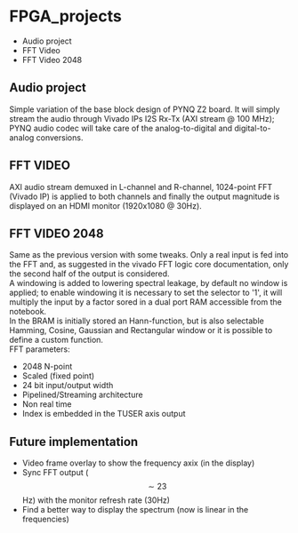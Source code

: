 # FPGA_projects
* Audio project
* FFT Video
* FFT Video 2048

## Audio project
Simple variation of the base block design of PYNQ Z2 board.
It will simply stream the audio through Vivado IPs I2S Rx-Tx (AXI stream @ 100 MHz); PYNQ audio codec will take care of the analog-to-digital and digital-to-analog conversions.

## FFT VIDEO
AXI audio stream demuxed in L-channel and R-channel, 1024-point FFT (Vivado IP) is applied to both channels and finally the output magnitude is displayed on an HDMI monitor (1920x1080 @ 30Hz).

## FFT VIDEO 2048
Same as the previous version with some tweaks. Only a real input is fed into the FFT and, as suggested in the vivado FFT logic core documentation, only the second half of the output is considered.  
A windowing is added to lowering spectral leakage, by default no window is applied; to enable windowing it is necessary to set the selector to '1', it will multiply the input by a factor sored in a dual port RAM accessible from the notebook.  
In the BRAM is initially stored an Hann-function, but is also selectable Hamming, Cosine, Gaussian and Rectangular window or it is possible to define a custom function.  
FFT parameters:
- 2048 N-point
- Scaled (fixed point)
- 24 bit input/output width
- Pipelined/Streaming architecture
- Non real time
- Index is embedded in the TUSER axis output

## Future implementation
- Video frame overlay to show the frequency axix (in the display)
- Sync FFT output ($$\sim23$$Hz) with the monitor refresh rate (30Hz)
- Find a better way to display the spectrum (now is linear in the frequencies)
